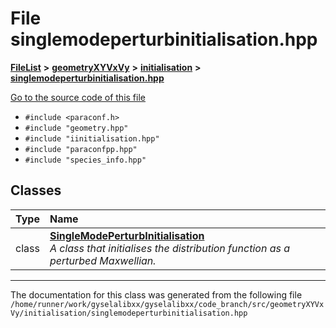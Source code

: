 

# File singlemodeperturbinitialisation.hpp



[**FileList**](files.md) **>** [**geometryXYVxVy**](dir_e4674dab6493cf35bbeb1b23e7fbbddd.md) **>** [**initialisation**](dir_51031f497920158ed20948cdaeaff0bc.md) **>** [**singlemodeperturbinitialisation.hpp**](geometryXYVxVy_2initialisation_2singlemodeperturbinitialisation_8hpp.md)

[Go to the source code of this file](geometryXYVxVy_2initialisation_2singlemodeperturbinitialisation_8hpp_source.md)



* `#include <paraconf.h>`
* `#include "geometry.hpp"`
* `#include "iinitialisation.hpp"`
* `#include "paraconfpp.hpp"`
* `#include "species_info.hpp"`















## Classes

| Type | Name |
| ---: | :--- |
| class | [**SingleModePerturbInitialisation**](classSingleModePerturbInitialisation.md) <br>_A class that initialises the distribution function as a perturbed Maxwellian._  |



















































------------------------------
The documentation for this class was generated from the following file `/home/runner/work/gyselalibxx/gyselalibxx/code_branch/src/geometryXYVxVy/initialisation/singlemodeperturbinitialisation.hpp`

